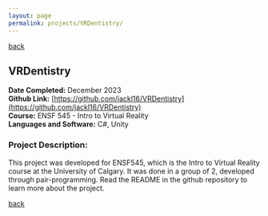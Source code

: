 ```yaml
---
layout: page
permalink: projects/VRDentistry/
---
```

[back](/projects/)
## VRDentistry
**Date Completed:** December 2023  
**Github Link:** [https://github.com/jackl16/VRDentistry](https://github.com/jackl16/VRDentistry)  
**Course:** ENSF 545 - Intro to Virtual Reality  
**Languages and Software:** C#, Unity

### Project Description:
This project was developed for ENSF545, which is the Intro to Virtual Reality course at the University of Calgary. It was done in a group of 2, developed through pair-programming. Read the README in the github repository to learn more about the project.

[back](/projects/)